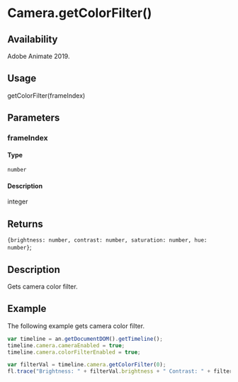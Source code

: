 # Camera.getColorFilter()

## Availability

Adobe Animate 2019.

## Usage

getColorFilter(frameIndex)

## Parameters

### **frameIndex**

#### Type

```typescript
number
```

#### Description

integer

## Returns

`{brightness: number, contrast: number, saturation: number, hue: number}`;

## Description

Gets camera color filter.

## Example

The following example gets camera color filter.

```javascript
var timeline = an.getDocumentDOM().getTimeline();
timeline.camera.cameraEnabled = true;
timeline.camera.colorFilterEnabled = true;

var filterVal = timeline.camera.getColorFilter(0);
fl.trace("Brightness: " + filterVal.brightness + " Contrast: " + filterVal.contrast + " Saturation: " + filterVal.saturation + " Hue: " + filterVal.hue);
```
